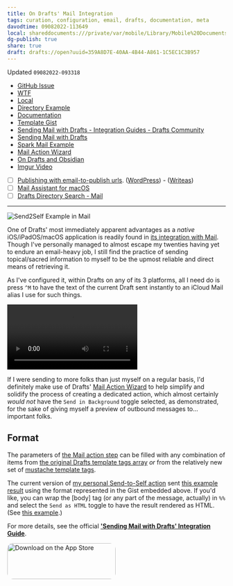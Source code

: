 ```yaml
---
title: On Drafts' Mail Integration
tags: curation, configuration, email, drafts, documentation, meta
davodtime: 09082022-113649
local: shareddocuments:///private/var/mobile/Library/Mobile%20Documents/iCloud~md~obsidian/Documents/OBSHIDDIAN/drafts/359A8D7E-40AA-4B44-A861-1C5EC1C3B957.md
dg-publish: true
share: true
draft: drafts://open?uuid=359A8D7E-40AA-4B44-A861-1C5EC1C3B957
---
```

Updated `09082022-093318`

- [GitHub Issue](https://github.com/extratone/drafts/issues/88)
- [WTF](https://davidblue.wtf/drafts/359A8D7E-40AA-4B44-A861-1C5EC1C3B957.html)
- [Local](shareddocuments:///private/var/mobile/Library/Mobile%20Documents/com~apple~CloudDocs/Written/359A8D7E-40AA-4B44-A861-1C5EC1C3B957.md)
- [Directory Example](https://directory.getdrafts.com/a/1wR)
- [Documentation](https://docs.getdrafts.com/docs/actions/steps/system#mail)
- [Template Gist](https://gist.github.com/extratone/8cc2cd8cc7b8e95a80f9e60b5fe71bd4)
- [Sending Mail with Drafts - Integration Guides - Drafts Community](https://forums.getdrafts.com/t/sending-mail-with-drafts/3597)
- [Sending Mail with Drafts](drafts://open?uuid=03B85CC3-501F-42DB-AD82-112C9DD713E8)
- [Spark Mail Example](https://app.sparkmailapp.com/web-share/GFZ2OLZskkVOrDVslliHP_H7lalF_81dS00IvpJv)
- [Mail Action Wizard](https://tools.getdrafts.com/wizards/mail)
- [On Drafts and Obsidian](drafts://open?uuid=56EED87E-678E-4248-8E94-31650615C69A)
- [Imgur Video](https://imgur.com/gallery/INqF20r)
- [ ] [Publishing with email-to-publish urls](https://write.as/chaff/drafts-mail-example). ([WordPress](https://wordpress.com/support/post-by-email/)) - ([Writeas](https://howto.write.as/publish-via-email))
- [ ] [Mail Assistant for macOS](https://docs.getdrafts.com/misc/mail-assistant)
- [ ] [Drafts Directory Search - Mail](https://actions.getdrafts.com/search?utf8=✓&q=mail)

---

![Send2Self Example in Mail](https://user-images.githubusercontent.com/43663476/189065881-56ddbc72-f397-4fe3-be57-e409668427fe.png)

One of Drafts' most immediately apparent advantages as a *native* iOS/iPadOS/macOS application is readily found in [its integration with Mail](https://docs.getdrafts.com/docs/actions/steps/system#mail). Though I've personally managed to almost escape my twenties having yet to endure an email-heavy job, I still find the practice of sending topical/sacred information to myself to be the upmost reliable and direct means of retrieving it.

As I've configured it, within Drafts on any of its 3 platforms, all I need do is press `^M` to have the text of the current Draft sent instantly to an iCloud Mail alias I use for such things. 

<video controls>
  <source src="https://user-images.githubusercontent.com/43663476/189148302-688897be-b837-4f94-b5ea-c89972516c5a.MOV">
</video>

If I were sending to more folks than just myself on a regular basis, I'd definitely make use of Drafts' [Mail Action Wizard](https://tools.getdrafts.com/wizards/mail) to help simplify and solidify the process of creating a dedicated action, which almost certainly *would not* have the `Send in Background` toggle selected, as demonstrated, for the sake of giving myself a preview of outbound messages to... important folks.

## Format

The parameters of [the Mail action step](https://docs.getdrafts.com/docs/actions/steps/system#mail) can be filled with any combination of items from [the original Drafts template tags array](https://docs.getdrafts.com/docs/actions/templates/drafts-templates) *or* from the relatively new set of [mustache template tags](https://docs.getdrafts.com/docs/actions/templates/mustache.html).

<script src="https://gist.github.com/extratone/8cc2cd8cc7b8e95a80f9e60b5fe71bd4.js"></script>

The current version of [my personal Send-to-Self action](https://directory.getdrafts.com/a/1wR) sent [this example result](https://app.sparkmailapp.com/web-share/GFZ2OLZskkVOrDVslliHP_H7lalF_81dS00IvpJv) using the format represented in the Gist embedded above. If you'd like, you can wrap the [body] tag (or any part of the message, actually) in `%%` and select the `Send as HTML` toggle to have the result rendered as HTML. (See [this example](https://app.sparkmailapp.com/web-share/elWlx8eNRiw1nWICBT5p7eGcTs5XZsFO6-JuM1n1).)

For more details, see the official [**'Sending Mail with Drafts' Integration Guide**](https://forums.getdrafts.com/t/sending-mail-with-drafts/3597).

<a href="https://apps.apple.com/us/app/drafts/id1236254471?itsct=apps_box_badge&amp;itscg=30200" style="display: inline-block; overflow: hidden; border-radius: 13px; width: 250px; height: 83px;"><img src="https://tools.applemediaservices.com/api/badges/download-on-the-app-store/black/en-us?size=250x83&amp;releaseDate=1524355200&h=4a8f5f772921b2fda80a2fd1f5255752" alt="Download on the App Store" style="border-radius: 13px; width: 250px; height: 83px;"></a>